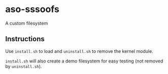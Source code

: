 # aso-sssoofs

A custom filesystem

## Instructions

Use `install.sh` to load and `uninstall.sh` to remove the kernel module.

`install.sh` will also create a demo filesystem for easy testing (not removed by `uninstall.sh`).